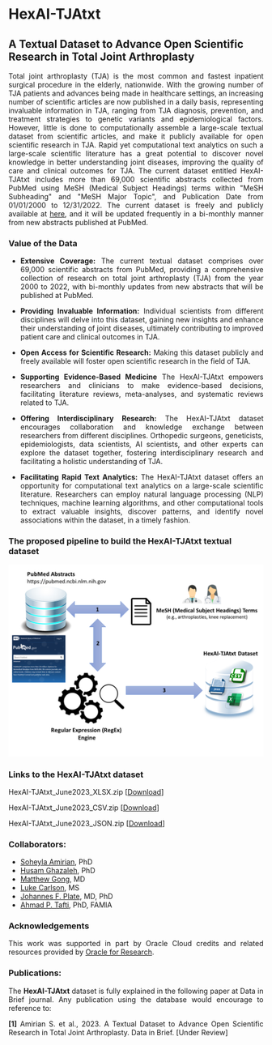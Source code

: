 # HexAI-TJAtxt
## A Textual Dataset to Advance Open Scientific Research in Total Joint Arthroplasty  
<p align="justify">Total joint arthroplasty (TJA) is the most common and fastest inpatient surgical procedure in the elderly, nationwide. With the growing number of TJA patients and advances being made in healthcare settings, an increasing number of scientific articles are now published in a daily basis, representing invaluable information in TJA, ranging from TJA diagnosis, prevention, and treatment strategies to genetic variants and epidemiological factors. However, little is done to computationally assemble a large-scale textual dataset from scientific articles, and make it publicly available for open scientific research in TJA. Rapid yet computational text analytics on such a large-scale scientific literature has a great potential to discover novel knowledge in better understanding joint diseases, improving the quality of care and clinical outcomes for TJA. The current dataset entitled HexAI-TJAtxt includes more than 69,000 scientific abstracts collected from PubMed using MeSH (Medical Subject Headings) terms within "MeSH Subheading" and "MeSH Major Topic", and Publication Date from 01/01/2000 to 12/31/2022. The current dataset is freely and publicly available at <a href="https://github.com/pitthexai/HexAI-TJAtxt" target="_blank">here</a>, and it will be updated frequently in a bi-monthly manner from new abstracts published at PubMed.</p>

### Value of the Data
+ <p align="justify"><strong>Extensive Coverage:</strong> The current textual dataset comprises over 69,000 scientific abstracts from PubMed, providing a comprehensive collection of research on total joint arthroplasty (TJA) from the year 2000 to 2022, with bi-monthly updates from new abstracts that will be published at PubMed.</p>
+ <p align="justify"><strong>Providing Invaluable Information:</strong> Individual scientists from different disciplines will delve into this dataset, gaining new insights and enhance their understanding of joint diseases, ultimately contributing to improved patient care and clinical outcomes in TJA. </p>
+ <p align="justify"><strong>Open Access for Scientific Research:</strong> Making this dataset publicly and freely available will foster open scientific research in the field of TJA.</p>
+ <p align="justify"><strong>Supporting Evidence-Based Medicine</strong> The HexAI-TJAtxt empowers researchers and clinicians to make evidence-based decisions, facilitating literature reviews, meta-analyses, and systematic reviews related to TJA. </p>
+ <p align="justify"><strong>Offering Interdisciplinary Research:</strong> The HexAI-TJAtxt dataset encourages collaboration and knowledge exchange between researchers from different disciplines. Orthopedic surgeons, geneticists, epidemiologists, data scientists, AI scientists, and other experts can explore the dataset together, fostering interdisciplinary research and facilitating a holistic understanding of TJA. </p>
+ <p align="justify"><strong>Facilitating Rapid Text Analytics:</strong> The HexAI-TJAtxt dataset offers an opportunity for computational text analytics on a large-scale scientific literature. Researchers can employ natural language processing (NLP) techniques, machine learning algorithms, and other computational tools to extract valuable insights, discover patterns, and identify novel associations within the dataset, in a timely fashion. </p>

### The proposed pipeline to build the HexAI-TJAtxt textual dataset


![alt text](https://github.com/pitthexai/HexAI-TJAtxt/blob/main/img/Data_in_Brief_Manuscript_Diagram_New.png  "HexAI-TJAtxt")
</p>

### Links to the HexAI-TJAtxt dataset 
<p>HexAI-TJAtxt_June2023_XLSX.zip [<a href="https://drive.google.com/file/d/1jv-Fg_Eh-gkulrcNoL4i8tuk_eO7xgmi/view?usp=sharing" target="_blank">Download</a>]</p>
<p>HexAI-TJAtxt_June2023_CSV.zip [<a href="https://drive.google.com/file/d/1M9c9sC6jzEXTZ7GckLHXinZKCS2HaPjP/view?usp=sharing" target="_blank">Download</a>]</p>
<p>HexAI-TJAtxt_June2023_JSON.zip [<a href="https://drive.google.com/file/d/18hlQj5PabcLnt2ZcP_VJIZntLy1tSQfC/view?usp=sharing" target="_blank">Download</a>]</p>

### Collaborators:
+ <a href="https://amiielab.github.io" target="_blank">Soheyla Amirian</a>, PhD
+ <a href="https://www.quincy.edu/directory/husam-ghazaleh-m-s/" target="_blank">Husam Ghazaleh</a>, PhD
+ <a href="https://www.orthonet.pitt.edu/people/matthew-gong-md" target="_blank">Matthew Gong</a>, MD
+ <a href="https://pitthexai.github.io/people.html" target="_blank">Luke Carlson</a>, MS
+ <a href="https://www.orthonet.pitt.edu/people/f-johannes-plate-md-phd" target="_blank">Johannes F. Plate</a>, MD, PhD
+ <a href="https://pitthexai.github.io" target="_blank">Ahmad P. Tafti</a>, PhD, FAMIA


### Acknowledgements
<p align="justify">This work was supported in part by Oracle Cloud credits and related resources provided by <a href="https://www.oracle.com/research" target="_blank">Oracle for Research</a>. </p>

### Publications:

<p align="justify">The <strong>HexAI-TJAtxt</strong> dataset is fully explained in the following paper at Data in Brief journal. Any publication using the database would encourage to reference to:
<p align="justify">
<strong>[1]</strong> Amirian S. et al., 2023. A Textual Dataset to Advance Open Scientific Research in Total Joint Arthroplasty. Data in Brief. [Under Review]</a>
</p>
